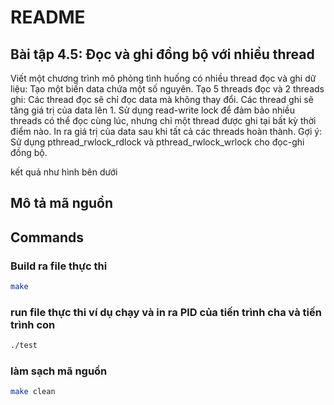 # README


## Bài tập 4.5: Đọc và ghi đồng bộ với nhiều thread
Viết một chương trình mô phỏng tình huống có nhiều thread đọc và ghi dữ liệu:
Tạo một biến data chứa một số nguyên.
Tạo 5 threads đọc và 2 threads ghi:
Các thread đọc sẽ chỉ đọc data mà không thay đổi.
Các thread ghi sẽ tăng giá trị của data lên 1.
Sử dụng read-write lock để đảm bảo nhiều threads có thể đọc cùng lúc, nhưng chỉ một thread được ghi tại bất kỳ thời điểm nào.
In ra giá trị của data sau khi tất cả các threads hoàn thành.
Gợi ý: Sử dụng pthread_rwlock_rdlock và pthread_rwlock_wrlock cho đọc-ghi đồng bộ.

kết quả như hình bên dưới

## Mô tả mã nguồn
## Commands

### Build ra file thực thi
```bash
make
```
 
### run file thực thi ví dụ chạy và in ra PID của tiến trình cha và tiến trình con
```bash
./test
```

### làm sạch mã nguồn
```bash
make clean
```